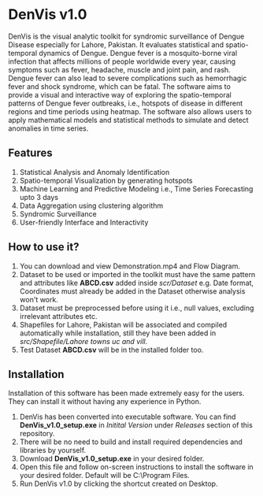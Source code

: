 # DenVis v1.0

DenVis is the visual analytic toolkit for syndromic surveillance of Dengue Disease especially for Lahore, Pakistan. It evaluates statistical and spatio-temporal dynamics of Dengue. Dengue fever is a mosquito-borne viral infection that affects millions of people worldwide every year, causing symptoms such as fever, headache, muscle and joint pain, and rash. Dengue fever can also lead to severe complications such as hemorrhagic fever and shock syndrome, which can be fatal. The software aims to provide a visual and interactive way of exploring the spatio-temporal patterns of Dengue fever outbreaks, i.e., hotspots of disease in different regions and time periods using heatmap. The software also allows users to apply mathematical models and statistical methods to simulate and detect anomalies in time series.

## Features

1. Statistical Analysis and Anomaly Identification
2. Spatio-temporal Visualization by generating hotspots
3. Machine Learning and Predictive Modeling i.e., Time Series Forecasting upto 3 days
4. Data Aggregation using clustering algorithm
5. Syndromic Surveillance
6. User-friendly Interface and Interactivity

## How to use it?

1. You can download and view Demonstration.mp4 and Flow Diagram.
2. Dataset to be used or imported in the toolkit must have the same pattern and attributes like **ABCD.csv** added inside _scr/Dataset_ e.g. Date format, Coordinates must already be added in the Dataset otherwise analysis won't work.
3. Dataset must be preprocessed before using it i.e., null values, excluding irrelevant attributes etc.
4. Shapefiles for Lahore, Pakistan will be associated and compiled automatically while installation, still they have been added in _src/Shapefile/Lahore towns uc and vill_.
5. Test Dataset **ABCD.csv** will be in the installed folder too.

## Installation

Installation of this software has been made extremely easy for the users. They can install it without having any experience in Python.

1. DenVis has been converted into executable software. You can find **DenVis_v1.0_setup.exe** in _Initital Version_ under _Releases_ section of this repository.
2. There will be no need to build and install required dependencies and libraries by yourself. 
3. Download **DenVis_v1.0_setup.exe** in your desired folder.
4. Open this file and follow on-screen instructions to install the software in your desired folder. Default will be C:\Program Files.
5. Run DenVis v1.0 by clicking the shortcut created on Desktop.
